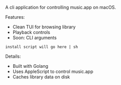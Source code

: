 A cli application for controlling music.app on macOS. 

Features:
- Clean TUI for browsing library
- Playback controls
- Soon: CLI arguments

```
install script will go here | sh
```

Details:
- Built with Golang
- Uses AppleScript to control music.app
- Caches library data on disk


